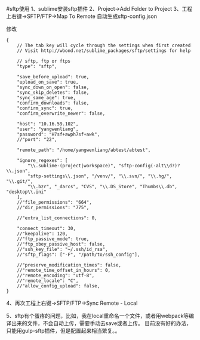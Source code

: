 #sftp使用
1、sublime安装sftp插件
2、Project->Add Folder to Project
3、工程上右键->SFTP/FTP->Map To Remote
自动生成sftp-config.json

修改

```
{
    // The tab key will cycle through the settings when first created
    // Visit http://wbond.net/sublime_packages/sftp/settings for help
    
    // sftp, ftp or ftps
    "type": "sftp",

    "save_before_upload": true,
    "upload_on_save": true,
    "sync_down_on_open": false,
    "sync_skip_deletes": false,
    "sync_same_age": true,
    "confirm_downloads": false,
    "confirm_sync": true,
    "confirm_overwrite_newer": false,
    
    "host": "10.16.59.102",
    "user": "yangwenliang",
    "password": "H7sf+awph7sf+awk",
    //"port": "22",
    
    "remote_path": "/home/yangwenliang/abtest/abtest",

    "ignore_regexes": [
        "\\.sublime-(project|workspace)", "sftp-config(-alt\\d?)?\\.json",
        "sftp-settings\\.json", "/venv/", "\\.svn/", "\\.hg/", "\\.git/",
        "\\.bzr", "_darcs", "CVS", "\\.DS_Store", "Thumbs\\.db", "desktop\\.ini"
    ],
    //"file_permissions": "664",
    //"dir_permissions": "775",
    
    //"extra_list_connections": 0,

    "connect_timeout": 30,
    //"keepalive": 120,
    //"ftp_passive_mode": true,
    //"ftp_obey_passive_host": false,
    //"ssh_key_file": "~/.ssh/id_rsa",
    //"sftp_flags": ["-F", "/path/to/ssh_config"],
    
    //"preserve_modification_times": false,
    //"remote_time_offset_in_hours": 0,
    //"remote_encoding": "utf-8",
    //"remote_locale": "C",
    //"allow_config_upload": false,
}
```

4、再次工程上右键->SFTP/FTP->Sync Remote - Local


5、sftp有个蛋疼的问题，比如，我在local重命名一个文件，或者用webpack等编译出来的文件，不会自动上传，需要手动去save或者上传。
目前没有好的办法，只能用gulp-sftp插件，但是配置起来相当繁复。。


